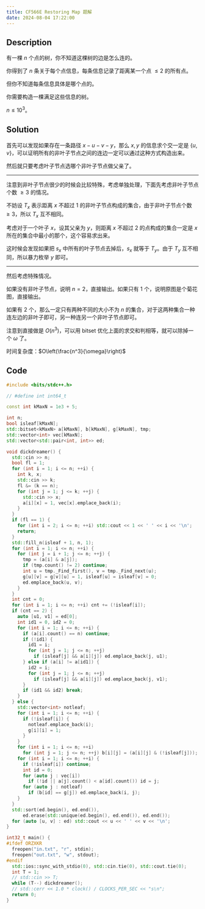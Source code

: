 ```yaml
---
title: CF566E Restoring Map 题解
date: 2024-08-04 17:22:00
---
```


## Description

有一棵 $n$ 个点的树，你不知道这棵树的边是怎么连的。

你得到了 $n$ 条关于每个点信息，每条信息记录了距离某一个点 $\le 2$ 的所有点。

但你不知道每条信息具体是哪个点的。

你需要构造一棵满足这些信息的树。

$n \le 10^3$。

## Solution

首先可以发现如果存在一条路径 $x-u-v-y$，那么 $x,y$ 的信息求个交一定是 $\left\{u,v\right\}$，可以证明所有的非叶子节点之间的连边一定可以通过这种方式构造出来。

然后就只要考虑叶子节点选哪个非叶子节点做父亲了。

---

注意到非叶子节点很少的时候会比较特殊，考虑单独处理，下面先考虑非叶子节点个数 $\geq 3$ 的情况。


不妨设 $T_x$ 表示距离 $x$ 不超过 $1$ 的非叶子节点构成的集合，由于非叶子节点个数 $\geq 3$，所以 $T_x$ 互不相同。

考虑对于一个叶子 $x$，设其父亲为 $y$，则距离 $x$ 不超过 $2$ 的点构成的集合一定是 $x$ 所在的集合中最小的那个，这个容易求出来。

这时候会发现如果把 $s_x$ 中所有的叶子节点去掉后，$s_x$ 就等于 $T_y$。由于 $T_y$ 互不相同，所以暴力枚举 $y$ 即可。

---

然后考虑特殊情况。

如果没有非叶子节点，说明 $n=2$，直接输出。如果只有 $1$ 个，说明原图是个菊花图，直接输出。

如果有 $2$ 个，那么一定只有两种不同的大小不为 $n$ 的集合，对于这两种集合一种连左边的非叶子即可，另一种连另一个非叶子节点即可。

注意到直接做是 $O(n^3)$，可以用 bitset 优化上面的求交和判相等，就可以除掉一个 $\omega$ 了。

时间复杂度：$O\left(\frac{n^3}{\omega}\right)$

## Code

```cpp
#include <bits/stdc++.h>

// #define int int64_t

const int kMaxN = 1e3 + 5;

int n;
bool isleaf[kMaxN];
std::bitset<kMaxN> a[kMaxN], b[kMaxN], g[kMaxN], tmp;
std::vector<int> vec[kMaxN];
std::vector<std::pair<int, int>> ed;

void dickdreamer() {
  std::cin >> n;
  bool fl = 1;
  for (int i = 1; i <= n; ++i) {
    int k, x;
    std::cin >> k;
    fl &= (k == n);
    for (int j = 1; j <= k; ++j) {
      std::cin >> x;
      a[i][x] = 1, vec[x].emplace_back(i);
    }
  }
  if (fl == 1) {
    for (int i = 2; i <= n; ++i) std::cout << 1 << ' ' << i << '\n';
    return;
  }
  std::fill_n(isleaf + 1, n, 1);
  for (int i = 1; i <= n; ++i) {
    for (int j = i + 1; j <= n; ++j) {
      tmp = (a[i] & a[j]);
      if (tmp.count() != 2) continue;
      int u = tmp._Find_first(), v = tmp._Find_next(u);
      g[u][v] = g[v][u] = 1, isleaf[u] = isleaf[v] = 0;
      ed.emplace_back(u, v);
    }
  }
  int cnt = 0;
  for (int i = 1; i <= n; ++i) cnt += (!isleaf[i]);
  if (cnt == 2) {
    auto [u1, v1] = ed[0];
    int id1 = 0, id2 = 0;
    for (int i = 1; i <= n; ++i) {
      if (a[i].count() == n) continue;
      if (!id1) {
        id1 = i;
        for (int j = 1; j <= n; ++j)
          if (isleaf[j] && a[i][j]) ed.emplace_back(j, u1);
      } else if (a[i] != a[id1]) {
        id2 = i;
        for (int j = 1; j <= n; ++j)
          if (isleaf[j] && a[i][j]) ed.emplace_back(j, v1);
      }
      if (id1 && id2) break;
    }
  } else {
    std::vector<int> notleaf;
    for (int i = 1; i <= n; ++i) {
      if (!isleaf[i]) {
        notleaf.emplace_back(i);
        g[i][i] = 1;
      }
    }
    for (int i = 1; i <= n; ++i)
      for (int j = 1; j <= n; ++j) b[i][j] = (a[i][j] & (!isleaf[j]));
    for (int i = 1; i <= n; ++i) {
      if (!isleaf[i]) continue;
      int id = 0;
      for (auto j : vec[i])
        if (!id || a[j].count() < a[id].count()) id = j;
      for (auto j : notleaf)
        if (b[id] == g[j]) ed.emplace_back(i, j);
    }
  }
  std::sort(ed.begin(), ed.end()),
      ed.erase(std::unique(ed.begin(), ed.end()), ed.end());
  for (auto [u, v] : ed) std::cout << u << ' ' << v << '\n';
}

int32_t main() {
#ifdef ORZXKR
  freopen("in.txt", "r", stdin);
  freopen("out.txt", "w", stdout);
#endif
  std::ios::sync_with_stdio(0), std::cin.tie(0), std::cout.tie(0);
  int T = 1;
  // std::cin >> T;
  while (T--) dickdreamer();
  // std::cerr << 1.0 * clock() / CLOCKS_PER_SEC << "s\n";
  return 0;
}
```